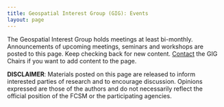 ```yaml
---
title: Geospatial Interest Group (GIG): Events
layout: page
---
```

<p>The Geospatial Interest Group holds meetings at least bi-monthly. Announcements of upcoming meetings, seminars and workshops are posted to this page. Keep checking back for new content. <a href="gig.html">Contact</a> the GIG Chairs if you want to add content to the page.</p>
<p> <strong>DISCLAIMER</strong>: Materials posted on this page are released to inform interested parties of research and to encourage discussion. Opinions expressed are those of the authors and do not necessarily reflect the official position of the FCSM or the participating agencies. </p>